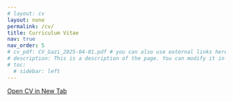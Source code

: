 ```yaml
---
# layout: cv
layout: none
permalink: /cv/
title: Curriculum Vitae
nav: true
nav_order: 5
# cv_pdf: CV_Gazi_2025-04-01.pdf # you can also use external links here
# description: This is a description of the page. You can modify it in '_pages/cv.md'. You can also change or remove the top pdf download button.
# toc:
  # sidebar: left
---
```


<a href="/assets/pdf/CV_Gazi_2025-04-01.pdf" target="_blank" rel="noopener noreferrer">Open CV in New Tab</a>